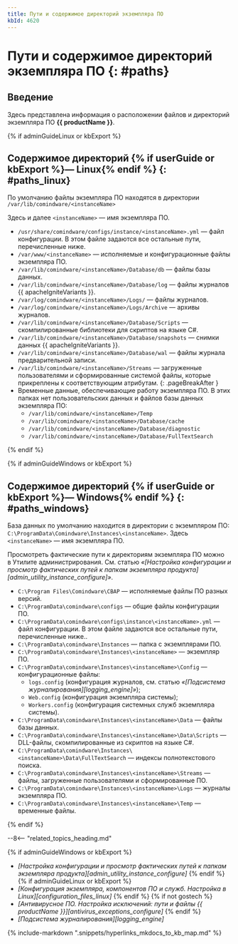 ```yaml
---
title: Пути и содержимое директорий экземпляра ПО
kbId: 4620
---
```


# Пути и содержимое директорий экземпляра ПО {: #paths}

## Введение

Здесь представлена информация о расположении файлов и директорий экземпляра ПО **{{ productName }}**.

{% if adminGuideLinux or kbExport %}

## Содержимое директорий {% if userGuide or kbExport %}— Linux{% endif %} {: #paths_linux}

По умолчанию файлы экземпляра ПО находятся в директории `/var/lib/comindware/<instanceName>`

Здесь и далее `<instanceName>` — имя экземпляра ПО.

- `/usr/share/comindware/configs/instance/<instanceName>.yml` — файл конфигурации. В этом файле задаются все остальные пути, перечисленные ниже.
- `/var/www/<instanceName>` — исполняемые и конфигурационные файлы экземпляра ПО.
- `/var/lib/comindware/<instanceName>/Database/db` — файлы базы данных.
- `/var/lib/comindware/<instanceName>/Database/log` — файлы журналов {{ apacheIgniteVariants }}.
- `/var/log/comindware/<instanceName>/Logs/` — файлы журналов.
- `/var/log/comindware/<instanceName>/Logs/Archive` — архивы журналов.
- `/var/lib/comindware/<instanceName>/Database/Scripts` — скомпилированные библиотеки для скриптов на языке С#.
- `/var/lib/comindware/<instanceName>/Database/snapshots` — снимки данных {{ apacheIgniteVariants }}.
- `/var/lib/comindware/<instanceName>/Database/wal` — файлы журнала предварительной записи.
- `/var/lib/comindware/<instanceName>/Streams` — загруженные пользователями и сформированные системой файлы, которые прикреплены к соответствующим атрибутам.
{: .pageBreakAfter }
- Временные данные, обеспечивающие работу экземпляра ПО. В этих папках нет пользовательских данных и файлов базы данных экземпляра ПО:
    - `/var/lib/comindware/<instanceName>/Temp`
    - `/var/lib/comindware/<instanceName>/Database/cache`
    - `/var/lib/comindware/<instanceName>/Database/diagnostic`
    - `/var/lib/comindware/<instanceName>/Database/FullTextSearch`

{% endif %}

{% if adminGuideWindows or kbExport %}

## Содержимое директорий {% if userGuide or kbExport %}— Windows{% endif %} {: #paths_windows}

База данных по умолчанию находится в директории с экземпляром ПО: `C:\ProgramData\Comindware\Instances\<instanceName>`. Здесь `<instanceName>` — имя экземпляра ПО.

Просмотреть фактические пути к директориям экземпляра ПО можно в Утилите администрирования. См. статью *«[Настройка конфигурации и просмотр фактических путей к папкам экземпляра продукта][admin_utility_instance_configure]»*.

- `C:\Program Files\Comindware\CBAP` — исполняемые файлы ПО разных версий.
- `C:\ProgramData\сomindware\configs` — общие файлы конфигурации ПО.
- `C:\ProgramData\сomindware\configs\instance\<instanceName>.yml` — файл конфигурации. В этом файле задаются все остальные пути, перечисленные ниже..
- `C:\ProgramData\сomindware\Instances` — папка с экземплярами ПО.
- `C:\ProgramData\сomindware\Instances\<instanceName>` — экземпляр ПО.
- `C:\ProgramData\сomindware\Instances\<instanceName>\Config` — конфигурационные файлы:
    - `logs.config` (конфигурация журналов, см. статью *«[Подсистема журналирования][logging_engine]»*);
    - `Web.config` (конфигурация экземпляра системы);
    - `Workers.config` (конфигурация системных служб экземпляра системы).
- `C:\ProgramData\сomindware\Instances\<instanceName>\Data` — файлы базы данных.
- `C:\ProgramData\сomindware\Instances\<instanceName>\Data\Scripts` — DLL-файлы, скомпилированные из скриптов на языке C#.
- `C:\ProgramData\сomindware\Instances\<instanceName>\Data\FullTextSearch` — индексы полнотекстового поиска.
- `C:\ProgramData\сomindware\Instances\<instanceName>\Streams` — файлы, загруженные пользователями и сформированные ПО.
- `C:\ProgramData\сomindware\Instances\<instanceName>\Logs` — журналы экземпляра ПО.
- `C:\ProgramData\сomindware\Instances\<instanceName>\Temp` — временные файлы.

{% endif %}

<div class="relatedTopics" markdown="block">

--8<-- "related_topics_heading.md"

{% if adminGuideWindows or kbExport %}
- _[Настройка конфигурации и просмотр фактических путей к папкам экземпляра продукта][admin_utility_instance_configure]_
{% endif %}
{% if adminGuideLinux or kbExport %}
- _[Конфигурация экземпляра, компонентов ПО и служб. Настройка в Linux][configuration_files_linux]_
{% endif %}
{% if not gostech %}
- _[Антивирусное ПО. Настройка исключений: пути и файлы {{ productName }}][antivirus_exceptions_configure]_
{% endif %}
- _[Подсистема журналирования][logging_engine]_

</div>

{% include-markdown ".snippets/hyperlinks_mkdocs_to_kb_map.md" %}
